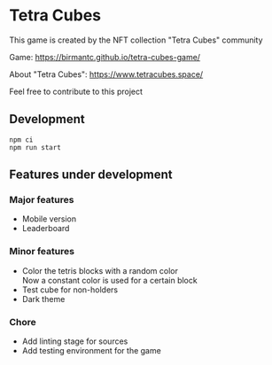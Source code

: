 # Tetra Cubes

This game is created by the NFT collection "Tetra Cubes" community

Game: https://birmantc.github.io/tetra-cubes-game/

About "Tetra Cubes": https://www.tetracubes.space/

Feel free to contribute to this project 

## Development

```
npm ci
npm run start
```

## Features under development

### Major features

- Mobile version
- Leaderboard

### Minor features

- Color the tetris blocks with a random color  
  Now a constant color is used for a certain block
- Test cube for non-holders
- Dark theme

### Chore

- Add linting stage for sources
- Add testing environment for the game